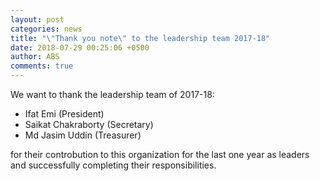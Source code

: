 ```yaml
---
layout: post
categories: news
title: "\"Thank you note\" to the leadership team 2017-18"
date: 2018-07-29 00:25:06 +0500
author: ABS
comments: true
---
```


We want to thank the leadership team of 2017-18:

* Ifat Emi (President)
* Saikat Chakraborty (Secretary)
* Md Jasim Uddin (Treasurer)

for their controbution to this organization for the last one year as leaders and successfully completing their responsibilities. 
